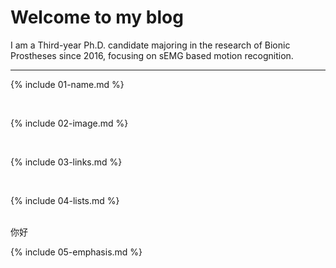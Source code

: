 # Welcome to my blog

I am a Third-year Ph.D. candidate majoring in the research of Bionic Prostheses since 2016, focusing on sEMG based motion recognition.

---
{% include 01-name.md %}

<br>

{% include 02-image.md %}

<br>

{% include 03-links.md %}

<br>

{% include 04-lists.md %}

<br>
<span>你好</span>

{% include 05-emphasis.md %}
